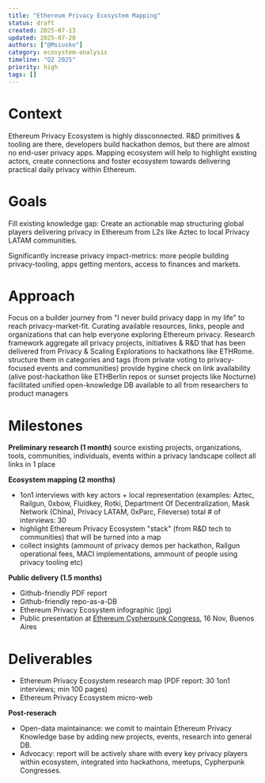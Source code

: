 ```yaml
---
title: "Ethereum Privacy Ecosystem Mapping"
status: draft
created: 2025-07-13
updated: 2025-07-20
authors: ["@Msiusko"]
category: ecosystem-analysis
timeline: "Q2 2025"
priority: high
tags: []
---
```



# Context
Ethereum Privacy Ecosystem is highly dissconnected. R&D primitives & tooling are there, developers build hackathon demos, but there are almost no end-user privacy apps. Mapping ecosystem will help to highlight existing actors, create connections and foster ecosystem towards delivering practical daily privacy within Ethereum.

# Goals
Fill existing knowledge gap: Create an actionable map structuring global players delivering privacy in Ethereum from L2s like Aztec to local Privacy LATAM communities. 

Significantly increase privacy impact-metrics: more people building privacy-tooling, apps getting mentors, access to finances and markets.

# Approach
Focus on a builder journey from "I never build privacy dapp in my life" to reach privacy-market-fit. Curating available resources, links, people and organizations that can help everyone exploring Ethereum privacy.
Research framework 
aggregate all privacy projects, initiatives & R&D that has been delivered from Privacy & Scaling Explorations to hackathons like ETHRome.
structure them in categories and tags (from private voting to privacy-focused events and communities)
provide hygine check on link availability (alive post-hackathon like ETHBerlin repos or sunset projects like Nocturne)
facilitated unified open-knowledge DB available to all from researchers to product managers

# Milestones

**Preliminary research (1 month)**
source existing projects, organizations, tools, communities, individuals, events within a privacy landscape
collect all links in 1 place

**Ecosystem mapping (2 months)**
- 1on1 interviews with key actors + local representation (examples: Aztec, Railgun, 0xbow, Fluidkey, Rotki, Department Of Decentralization, Mask Network (China), Privacy LATAM, 0xParc, Fileverse)
total # of interviews: 30
- highlight Ethereum Privacy Ecosystem "stack" (from R&D tech to communities) that will be turned into a map
- collect insights (ammount of privacy demos per hackathon, Railgun operational fees, MACI implementations, ammount of people using privacy tooling etc)

**Public delivery (1.5 months)**

- Github-friendly PDF report
- Github-friendly repo-as-a-DB
- Ethereum Privacy Ecosystem infographic (jpg)
- Public presentation at [Ethereum Cypherpunk Congress](http://congress.web3privacy.info), 16 Nov, Buenos Aires

# Deliverables

- Ethereum Privacy Ecosystem research map (PDF report: 30 1on1 interviews; min 100 pages)
- Ethereum Privacy Ecosystem micro-web 

**Post-reserach**
- Open-data maintainance: we comit to maintain Ethereum Privacy Knowledge base by adding new projects, events, research into general DB.
- Advocacy: report will be actively share with every key privacy players within ecosystem, integrated into hackathons, meetups, Cypherpunk Congresses.


